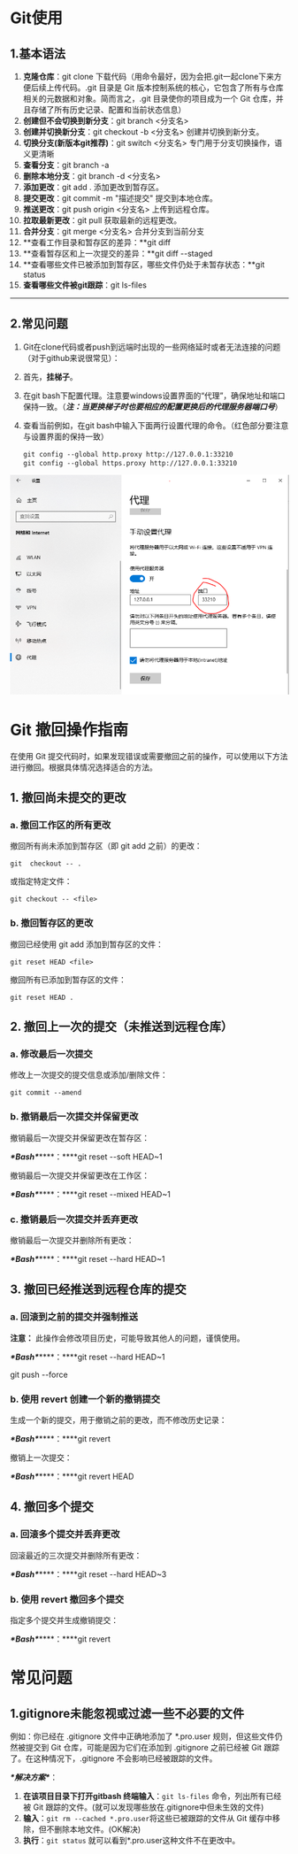 # **Git使用**

## 1.基本语法

1. **克隆仓库**：git clone <URL> 下载代码（用命令最好，因为会把.git一起clone下来方便后续上传代码。.git 目录是 Git 版本控制系统的核心，它包含了所有与仓库相关的元数据和对象。简而言之，.git 目录使你的项目成为一个 Git 仓库，并且存储了所有历史记录、配置和当前状态信息）
2. **创建但不会切换到新分支**：git branch <分支名>
3. **创建并切换新分支**：git checkout -b <分支名> 创建并切换到新分支。
4. **切换分支(新版本git推荐)**：git switch <分支名> 专门用于分支切换操作，语义更清晰
5. **查看分支**：git branch -a
6. **删除本地分支**：git branch -d <分支名>
7. **添加更改**：git add . 添加更改到暂存区。
8. **提交更改**：git commit -m "描述提交" 提交到本地仓库。
9. **推送更改**：git push origin <分支名> 上传到远程仓库。
10. **拉取最新更改**：git pull 获取最新的远程更改。
11. **合并分支**：git merge <分支名> 合并分支到当前分支
12. **查看工作目录和暂存区的差异：**git diff 
13. **查看暂存区和上一次提交的差异：**git diff --staged
14. **查看哪些文件已被添加到暂存区，哪些文件仍处于未暂存状态：**git status
15. **查看哪些文件被git跟踪**：git ls-files

 

------

##  2.常见问题

1. Git在clone代码或者push到远端时出现的一些网络延时或者无法连接的问题（对于github来说很常见）：

2. 首先，**挂梯子**。

3. 在git bash下配置代理。注意要windows设置界面的“代理”，确保地址和端口保持一致。（***注：当更换梯子时也要相应的配置更换后的代理服务器端口号***）

4. 查看当前例如，在git bash中输入下面两行设置代理的命令。（红色部分要注意与设置界面的保持一致）

   ```shell
   git config --global http.proxy http://127.0.0.1:33210
   git config --global https.proxy http://127.0.0.1:33210
   ```

<img src=".\images\winAgent.png" style="zoom: 80%;" />

# **Git 撤回操作指南**

在使用 Git 提交代码时，如果发现错误或需要撤回之前的操作，可以使用以下方法进行撤回。根据具体情况选择适合的方法。

## **1. 撤回尚未提交的更改**

### **a. 撤回工作区的所有更改**

撤回所有尚未添加到暂存区（即 git add 之前）的更改：

```shell
git  checkout -- .
```

或指定特定文件：

```shell
git checkout -- <file>
```

### **b. 撤回暂存区的更改**

撤回已经使用 git add 添加到暂存区的文件：

```shell
git reset HEAD <file>
```

撤回所有已添加到暂存区的文件：

```shell
git reset HEAD .
```

## **2. 撤回上一次的提交（未推送到远程仓库）**

### **a. 修改最后一次提交**

修改上一次提交的提交信息或添加/删除文件：

```shell
git commit --amend
```

### **b. 撤销最后一次提交并保留更改**

撤销最后一次提交并保留更改在暂存区：

***\*Bash\*******\*：\****git reset --soft HEAD~1

撤销最后一次提交并保留更改在工作区：

***\*Bash\*******\*：\****git reset --mixed HEAD~1

### **c. 撤销最后一次提交并丢弃更改**

撤销最后一次提交并删除所有更改：

***\*Bash\*******\*：\****git reset --hard HEAD~1

## **3. 撤回已经推送到远程仓库的提交**

### **a. 回滚到之前的提交并强制推送**

**注意：** 此操作会修改项目历史，可能导致其他人的问题，谨慎使用。

***\*Bash\*******\*：\****git reset --hard HEAD~1

git push --force

### **b. 使用** revert **创建一个新的撤销提交**

生成一个新的提交，用于撤销之前的更改，而不修改历史记录：

***\*Bash\*******\*：\****git revert <commit>

撤销上一次提交：

***\*Bash\*******\*：\****git revert HEAD

## **4. 撤回多个提交**

### **a. 回滚多个提交并丢弃更改**

回滚最近的三次提交并删除所有更改：

***\*Bash\*******\*：\****git reset --hard HEAD~3

### **b. 使用** revert **撤回多个提交**

指定多个提交并生成撤销提交：

***\*Bash\*******\*：\****git revert <commit1> <commit2> <commit3>

#  **常见问题**

## 1.gitignore未能忽视或过滤一些不必要的文件

例如：你已经在 .gitignore 文件中正确地添加了 *.pro.user 规则，但这些文件仍然被提交到 Git 仓库，可能是因为它们在添加到 .gitignore 之前已经被 Git 跟踪了。在这种情况下，.gitignore 不会影响已经被跟踪的文件。

***\*解决方案\****：

1. **在该项目目录下打开gitbash 终端输入**：`git ls-files` 命令，列出所有已经被 Git 跟踪的文件。(就可以发现哪些放在.gitignore中但未生效的文件)
2. **输入**：`git rm --cached *.pro.user`将这些已被跟踪的文件从 Git 缓存中移除，但不删除本地文件。(OK解决)
3. **执行**：`git status` 就可以看到*.pro.user这种文件不在更改中。
